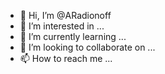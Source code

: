 - 👋 Hi, I’m @ARadionoff
- 👀 I’m interested in ...
- 🌱 I’m currently learning ...
- 💞️ I’m looking to collaborate on ...
- 📫 How to reach me ...

<!---
ARadionoff/ARadionoff is a ✨ special ✨ repository because its `README.md` (this file) appears on your GitHub profile.
You can click the Preview link to take a look at your changes.
--->
